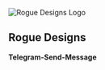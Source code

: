 ![Rogue Designs Logo](https://storage.googleapis.com/stiles-images/RogueLogo-256x158.png)

## Rogue Designs ##

**Telegram-Send-Message**
